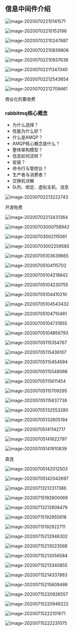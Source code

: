 

## 信息中间件介绍

![image-20200702210141571](../images/image-20200702210141571.png)

![image-20200702210153196](../images/image-20200702210153196.png)

![image-20200702210247887](../images/image-20200702210247887.png)

![image-20200702210839806](../images/image-20200702210839806.png)

![image-20200702210937636](../images/image-20200702210937636.png)

![image-20200702211347040](../images/image-20200702211347040.png)

![image-20200702212543654](../images/image-20200702212543654.png)

![image-20200702212709461](../images/image-20200702212709461.png)

商业化的要收费

### rabbitmq核心概念

* 为什么选择？
* 性能为什么好？
* 什么是AMQP？
* AMQP核心概念是什么？
* 整体架构模型？
* 信息如何流转？
* 安装？
* 命令行与管控台？
* 生产者与消费者？
* 交换机详解
* 队列、绑定、虚拟主机、消息

![image-20200702213222743](../images/image-20200702213222743.png)

开源免费

![image-20200702213431364](../images/image-20200702213431364.png)

![image-20200703000758942](../images/image-20200703000758942.png)

![image-20200703002115061](../images/image-20200703002115061.png)

![image-20200703002259585](../images/image-20200703002259585.png)

![image-20200705103639665](../images/image-20200705103639665.png)

![image-20200705104115702](../images/image-20200705104115702.png)

![image-20200705104218842](../images/image-20200705104218842.png)

![image-20200705104230755](../images/image-20200705104230755.png)

![image-20200705104410210](../images/image-20200705104410210.png)

![image-20200705104543432](../images/image-20200705104543432.png)

![image-20200705104710461](../images/image-20200705104710461.png)

![image-20200705104731855](../images/image-20200705104731855.png)

![image-20200705104856793](../images/image-20200705104856793.png)

![image-20200705115354767](../images/image-20200705115354767.png)

![image-20200705115436107](../images/image-20200705115436107.png)

![image-20200705115454594](../images/image-20200705115454594.png)

![image-20200705115548066](../images/image-20200705115548066.png)

![image-20200705115611454](../images/image-20200705115611454.png)

![image-20200705115709295](../images/image-20200705115709295.png)

![image-20200705115837738](../images/image-20200705115837738.png)

![image-20200705132553280](../images/image-20200705132553280.png)

![image-20200705132605194](../images/image-20200705132605194.png)

![image-20200705141142717](../images/image-20200705141142717.png)

![image-20200705141622797](../images/image-20200705141622797.png)

![image-20200705141910839](../images/image-20200705141910839.png)

直连

![image-20200705142012503](../images/image-20200705142012503.png)

![image-20200705142042697](../images/image-20200705142042697.png)

![image-20200713212317386](../images/image-20200713212317386.png)

![image-20200715192600069](../images/image-20200715192600069.png)

![image-20200713212808479](../images/image-20200713212808479.png)

![image-20200715192855618](../images/image-20200715192855618.png)

![image-20200715192922711](../images/image-20200715192922711.png)

![image-20200715212946302](../images/image-20200715212946302.png)

![image-20200715213023568](../images/image-20200715213023568.png)

![image-20200715213056584](../images/image-20200715213056584.png)

![image-20200715213340855](../images/image-20200715213340855.png)

![image-20200715214337863](../images/image-20200715214337863.png)

![image-20200715215609486](../images/image-20200715215609486.png)

![image-20200715220926557](../images/image-20200715220926557.png)

![image-20200715220946222](../images/image-20200715220946222.png)

![image-20200715222101671](../images/image-20200715222101671.png)

![image-20200715222231075](../images/image-20200715222231075.png)